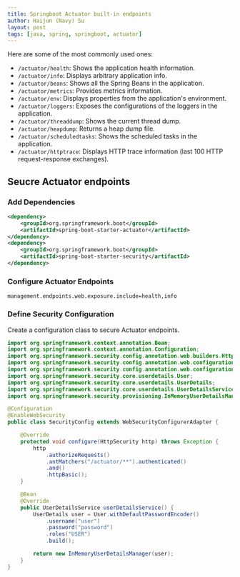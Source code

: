 ```yaml
---
title: Springboot Actuator built-in endpoints
author: Haijun (Navy) Su
layout: post
tags: [java, spring, springboot, actuator]
---
```


Here are some of the most commonly used ones:

* `/actuator/health`: Shows the application health information.
* `/actuator/info`: Displays arbitrary application info.
* `/actuator/beans`: Shows all the Spring Beans in the application.
* `/actuator/metrics`: Provides metrics information.
* `/actuator/env`: Displays properties from the application's environment.
* `/actuator/loggers`: Exposes the configurations of the loggers in the application.
* `/actuator/threaddump`: Shows the current thread dump.
* `/actuator/heapdump`: Returns a heap dump file.
* `/actuator/scheduledtasks`: Shows the scheduled tasks in the application.
* `/actuator/httptrace`: Displays HTTP trace information (last 100 HTTP request-response exchanges).

## Seucre Actuator endpoints

### Add Dependencies

```xml
<dependency>
    <groupId>org.springframework.boot</groupId>
    <artifactId>spring-boot-starter-actuator</artifactId>
</dependency>
<dependency>
    <groupId>org.springframework.boot</groupId>
    <artifactId>spring-boot-starter-security</artifactId>
</dependency>
```

### Configure Actuator Endpoints

```properties
management.endpoints.web.exposure.include=health,info
```

### Define Security Configuration

Create a configuration class to secure Actuator endpoints.

```java
import org.springframework.context.annotation.Bean;
import org.springframework.context.annotation.Configuration;
import org.springframework.security.config.annotation.web.builders.HttpSecurity;
import org.springframework.security.config.annotation.web.configuration.EnableWebSecurity;
import org.springframework.security.config.annotation.web.configuration.WebSecurityConfigurerAdapter;
import org.springframework.security.core.userdetails.User;
import org.springframework.security.core.userdetails.UserDetails;
import org.springframework.security.core.userdetails.UserDetailsService;
import org.springframework.security.provisioning.InMemoryUserDetailsManager;

@Configuration
@EnableWebSecurity
public class SecurityConfig extends WebSecurityConfigurerAdapter {

    @Override
    protected void configure(HttpSecurity http) throws Exception {
        http
            .authorizeRequests()
            .antMatchers("/actuator/**").authenticated()
            .and()
            .httpBasic();
    }

    @Bean
    @Override
    public UserDetailsService userDetailsService() {
        UserDetails user = User.withDefaultPasswordEncoder()
            .username("user")
            .password("password")
            .roles("USER")
            .build();

        return new InMemoryUserDetailsManager(user);
    }
}
```
